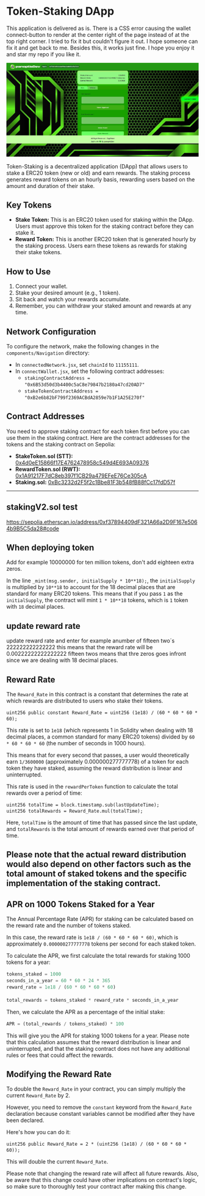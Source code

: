 # Token-Staking DApp

This application is delivered as is. There is a CSS error causing the wallet connect-button to render at the center right of the page instead of at the top right corner. I tried to fix it but couldn't figure it out. I hope someone can fix it and get back to me. Besides this, it works just fine. I hope you enjoy it and star my repo if you like it.

![Token-Staking DApp](src/assets/digistake1.jpg)

Token-Staking is a decentralized application (DApp) that allows users to stake a ERC20 token (new or old) and earn rewards. The staking process generates reward tokens on an hourly basis, rewarding users based on the amount and duration of their stake.

## Key Tokens

- **Stake Token:** This is an ERC20 token used for staking within the DApp. Users must approve this token for the staking contract before they can stake it.
- **Reward Token:** This is another ERC20 token that is generated hourly by the staking process. Users earn these tokens as rewards for staking their stake tokens.

## How to Use

1. Connect your wallet.
2. Stake your desired amount (e.g., 1 token).
3. Sit back and watch your rewards accumulate.
4. Remember, you can withdraw your staked amount and rewards at any time.

## Network Configuration

To configure the network, make the following changes in the `components/Navigation` directory:

- In `connectedNetwork.jsx`, set `chainId` to `11155111`.
- In `connectWallet.jsx`, set the following contract addresses:
  - `stakingContractAddress = "0x6B53d50d3b4400c5aC8e79847b2180a47cd20AD7"`
  - `stakeTokenContractAddress = "0xB2e6b82bF799f2369ACBdA2859e7b1F1A25E270f"`

## Contract Addresses

You need to approve staking contract for each token first before you can use them in the staking contract. Here are the contract addresses for the tokens and the staking contract on Sepolia:

- **StakeToken.sol (STT):** [0x4d0eE15866f17E4762478958c549d4E693A09376](https://sepolia.etherscan.io/address/0x4d0eE15866f17E4762478958c549d4E693A09376#code)
- **RewardToken.sol (RWT):** [0x1A91217F7dC8eb397f1CB29a479EFeE76Ce305cA](https://sepolia.etherscan.io/token/0x1A91217F7dC8eb397f1CB29a479EFeE76Ce305cA)
- **Staking.sol:** [0xBc3232d2F5f2c1Bbe81F3b548fB88fCc17fdD57f](https://sepolia.etherscan.io/address/0xBc3232d2F5f2c1Bbe81F3b548fB88fCc17fdD57f#code)

---

## stakingV2.sol test
https://sepolia.etherscan.io/address/0xf37894409dF321A66a2D9F167e5064b9B5C5da28#code

## When deploying token
Add for example 10000000 for ten million tokens, don't add eighteen extra zeros.

In the line `_mint(msg.sender, initialSupply * 10**18);`, the `initialSupply` is multiplied by `10**18` to account for the 18 decimal places that are standard for many ERC20 tokens. This means that if you pass `1` as the `initialSupply`, the contract will mint `1 * 10**18` tokens, which is `1` token with `18` decimal places.

## update reward rate
update reward rate and enter for example anumber of fifteen two´s 222222222222222 this means that the reward rate will be 0.00222222222222222 fifteen twos means that thre zeros goes infront since we are dealing with 18 decimal places.

## Reward Rate
The `Reward_Rate` in this contract is a constant that determines the rate at which rewards are distributed to users who stake their tokens. 

```solidity
uint256 public constant Reward_Rate = uint256 (1e18) / (60 * 60 * 60 * 60);
```

This rate is set to `1e18` (which represents 1 in Solidity when dealing with 18 decimal places, a common standard for many ERC20 tokens) divided by `60 * 60 * 60 * 60` (the number of seconds in 1000 hours). 

This means that for every second that passes, a user would theoretically earn `1/3600000` (approximately 0.000000277777778) of a token for each token they have staked, assuming the reward distribution is linear and uninterrupted. 

This rate is used in the `rewardPerToken` function to calculate the total rewards over a period of time:

```solidity
uint256 totalTime = block.timestamp.sub(lastUpdateTime);
uint256 totalRewards = Reward_Rate.mul(totalTime);
```

Here, `totalTime` is the amount of time that has passed since the last update, and `totalRewards` is the total amount of rewards earned over that period of time. 

Please note that the actual reward distribution would also depend on other factors such as the total amount of staked tokens and the specific implementation of the staking contract.
---
## APR on 1000 Tokens Staked for a Year
The Annual Percentage Rate (APR) for staking can be calculated based on the reward rate and the number of tokens staked. 

In this case, the reward rate is `1e18 / (60 * 60 * 60 * 60)`, which is approximately `0.000000277777778` tokens per second for each staked token.

To calculate the APR, we first calculate the total rewards for staking 1000 tokens for a year:

```python
tokens_staked = 1000
seconds_in_a_year = 60 * 60 * 24 * 365
reward_rate = 1e18 / (60 * 60 * 60 * 60)

total_rewards = tokens_staked * reward_rate * seconds_in_a_year
```

Then, we calculate the APR as a percentage of the initial stake:

```python
APR = (total_rewards / tokens_staked) * 100
```

This will give you the APR for staking 1000 tokens for a year. Please note that this calculation assumes that the reward distribution is linear and uninterrupted, and that the staking contract does not have any additional rules or fees that could affect the rewards.

## Modifying the Reward Rate
To double the `Reward_Rate` in your contract, you can simply multiply the current `Reward_Rate` by 2. 

However, you need to remove the `constant` keyword from the `Reward_Rate` declaration because constant variables cannot be modified after they have been declared. 

Here's how you can do it:

```solidity
uint256 public Reward_Rate = 2 * (uint256 (1e18) / (60 * 60 * 60 * 60));
```

This will double the current `Reward_Rate`. 

Please note that changing the reward rate will affect all future rewards. Also, be aware that this change could have other implications on contract's logic, so make sure to thoroughly test your contract after making this change.
